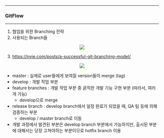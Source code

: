-----
### GitFlow
-----
1. 협업을 위한 Branching 전략
2. 사용되는 Branch들
<div align="center">
<img src="https://github.com/sooyounghan/Web/assets/34672301/5e888038-acf3-468c-b1d8-f75161fc848c">
</div>

3. https://nvie.com/posts/a-successful-git-branching-model/
<div align="center">
<img src="https://github.com/sooyounghan/Web/assets/34672301/ed5b615d-c3e5-4e20-a0f1-00274b8411ce">
</div>

  - master : 실제로 user들에게 보여질 version들이 merge (tag)
  - develop : 개발 작업 부분
  - feature branches : 개발 작업 부분 중 굵직한 개발 기능 구현 부분 (따라서, 여러 개 가능)
    + develop으로 merge
  - release branch : develop branch에서 일정 완료가 되었을 때, QA 팀 등에 의해 검증하는 부분
    + develop / master branch로 이동
  - 개발 과정에서 발견된 부분은 develop branch 부분에서 가능하지만, 출시된 부분에 대해서는 당장 고쳐야하는 부분이므로 hotfix branch 이용

